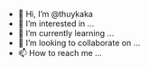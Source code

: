 - 👋 Hi, I’m @thuykaka
- 👀 I’m interested in ...
- 🌱 I’m currently learning ...
- 💞️ I’m looking to collaborate on ...
- 📫 How to reach me ...

<!---
thuykaka/thuykaka is a ✨ special ✨ repository because its `README.md` (this file) appears on your GitHub profile.
You can click the Preview link to take a look at your changes.
--->
